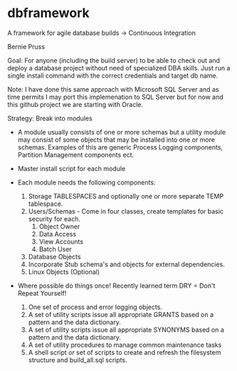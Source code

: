 dbframework
===========

A framework for agile database builds -> Continuous Integration

Bernie Pruss


Goal: For anyone (including the build server) to be able to check out and deploy a database project without need of specialized DBA skills. Just run a single install command with the correct credentials and target db name. 

Note: I have done this same approach with Microsoft SQL Server and as time permits I may port this implemenation to SQL Server but for now and this github project we are starting with Oracle. 

Strategy: 
Break into modules
-  A module usually consists of one or more schemas but a utility module may consist of some objects that may be installed into one or more schemas. Examples of this are generic Process Logging components, Partition Management components ect. 
- Master install script for each module
- Each module needs the following components: 
    1. Storage TABLESPACES and optionally one or more separate TEMP tablespace. 
    2. Users/Schemas - Come in four classes, create templates for basic security for each.
       1. Object Owner 
       2. Data Access 
       3. View Accounts
       4. Batch User
    3. Database Objects
    4. Incorporate Stub schema's and objects for external dependencies.  
    5. Linux Objects (Optional)

- Where possible do things once!  Recently learned term DRY = Don't Repeat Yourself!
   1. One set of process and error logging objects.
   2. A set of utility scripts issue all appropriate GRANTS based on a pattern and the data dictionary. 
   3. A set of utility scripts issue all appropriate SYNONYMS based on a pattern and the data dictionary. 
   4. A set of utility procedures to manage common maintenance tasks
   5. A shell script or set of scripts to create and refresh the filesystem structure and build_all.sql scripts. 
